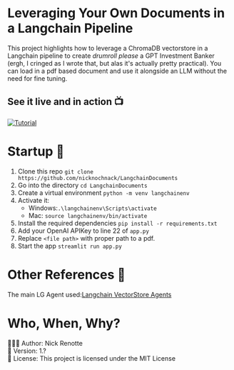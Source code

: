 # Leveraging Your Own Documents in a Langchain Pipeline
This project highlights how to leverage a ChromaDB vectorstore in a Langchain pipeline to create *drumroll please* a GPT Investment Banker (ergh, I cringed as I wrote that, but alas it's actually pretty practical). You can load in a pdf based document and use it alongside an LLM without the need for fine tuning.

## See it live and in action 📺
[![Tutorial](https://i.imgur.com/M7GcwGH.jpg)](https://youtu.be/u8vQyTzNGVY 'Tutorial')

# Startup 🚀
1. Clone this repo `git clone https://github.com/nicknochnack/LangchainDocuments`
2. Go into the directory `cd LangchainDocuments`
3. Create a virtual environment `python -m venv langchainenv`
4. Activate it:
   - Windows:`.\langchainenv\Scripts\activate`
   - Mac: `source langchainenv/bin/activate`
5. Install the required dependencies `pip install -r requirements.txt`
6. Add your OpenAI APIKey to line 22 of `app.py`
7. Replace `<file path>` with proper path to a pdf.
7. Start the app `streamlit run app.py`  


# Other References 🔗
<p>The main LG Agent used:<a href="https://python.langchain.com/en/latest/modules/agents/toolkits/examples/vectorstore.html">Langchain VectorStore Agents
</a></p>

# Who, When, Why?
👨🏾‍💻 Author: Nick Renotte <br />
📅 Version: 1.?<br />
📜 License: This project is licensed under the MIT License </br>
